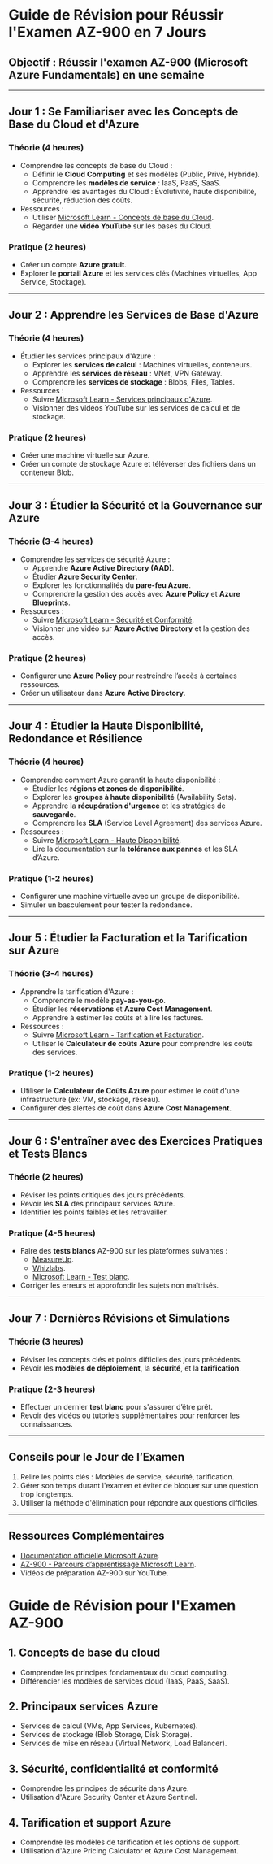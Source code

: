 # Guide de Révision pour Réussir l'Examen AZ-900 en 7 Jours

## Objectif : Réussir l'examen AZ-900 (Microsoft Azure Fundamentals) en une semaine

---

## Jour 1 : Se Familiariser avec les Concepts de Base du Cloud et d'Azure

### Théorie (4 heures)
- Comprendre les concepts de base du Cloud :
  - Définir le **Cloud Computing** et ses modèles (Public, Privé, Hybride).
  - Comprendre les **modèles de service** : IaaS, PaaS, SaaS.
  - Apprendre les avantages du Cloud : Évolutivité, haute disponibilité, sécurité, réduction des coûts.
- Ressources :
  - Utiliser [Microsoft Learn - Concepts de base du Cloud](https://learn.microsoft.com/fr-fr/training/modules/principles-cloud-computing/).
  - Regarder une **vidéo YouTube** sur les bases du Cloud.

### Pratique (2 heures)
- Créer un compte **Azure gratuit**.
- Explorer le **portail Azure** et les services clés (Machines virtuelles, App Service, Stockage).

---

## Jour 2 : Apprendre les Services de Base d'Azure

### Théorie (4 heures)
- Étudier les services principaux d'Azure :
  - Explorer les **services de calcul** : Machines virtuelles, conteneurs.
  - Apprendre les **services de réseau** : VNet, VPN Gateway.
  - Comprendre les **services de stockage** : Blobs, Files, Tables.
- Ressources :
  - Suivre [Microsoft Learn - Services principaux d'Azure](https://learn.microsoft.com/fr-fr/training/modules/azure-fundamentals-introduction-to-azure/).
  - Visionner des vidéos YouTube sur les services de calcul et de stockage.

### Pratique (2 heures)
- Créer une machine virtuelle sur Azure.
- Créer un compte de stockage Azure et téléverser des fichiers dans un conteneur Blob.

---

## Jour 3 : Étudier la Sécurité et la Gouvernance sur Azure

### Théorie (3-4 heures)
- Comprendre les services de sécurité Azure :
  - Apprendre **Azure Active Directory (AAD)**.
  - Étudier **Azure Security Center**.
  - Explorer les fonctionnalités du **pare-feu Azure**.
  - Comprendre la gestion des accès avec **Azure Policy** et **Azure Blueprints**.
- Ressources :
  - Suivre [Microsoft Learn - Sécurité et Conformité](https://learn.microsoft.com/fr-fr/training/paths/azure-fundamentals-security/).
  - Visionner une vidéo sur **Azure Active Directory** et la gestion des accès.

### Pratique (2 heures)
- Configurer une **Azure Policy** pour restreindre l’accès à certaines ressources.
- Créer un utilisateur dans **Azure Active Directory**.

---

## Jour 4 : Étudier la Haute Disponibilité, Redondance et Résilience

### Théorie (4 heures)
- Comprendre comment Azure garantit la haute disponibilité :
  - Étudier les **régions et zones de disponibilité**.
  - Explorer les **groupes à haute disponibilité** (Availability Sets).
  - Apprendre la **récupération d'urgence** et les stratégies de **sauvegarde**.
  - Comprendre les **SLA** (Service Level Agreement) des services Azure.
- Ressources :
  - Suivre [Microsoft Learn - Haute Disponibilité](https://learn.microsoft.com/fr-fr/training/modules/high-availability-disaster-recovery-azure/).
  - Lire la documentation sur la **tolérance aux pannes** et les SLA d’Azure.

### Pratique (1-2 heures)
- Configurer une machine virtuelle avec un groupe de disponibilité.
- Simuler un basculement pour tester la redondance.

---

## Jour 5 : Étudier la Facturation et la Tarification sur Azure

### Théorie (3-4 heures)
- Apprendre la tarification d'Azure :
  - Comprendre le modèle **pay-as-you-go**.
  - Étudier les **réservations** et **Azure Cost Management**.
  - Apprendre à estimer les coûts et à lire les factures.
- Ressources :
  - Suivre [Microsoft Learn - Tarification et Facturation](https://learn.microsoft.com/fr-fr/training/modules/azure-pricing-costs/).
  - Utiliser le **Calculateur de coûts Azure** pour comprendre les coûts des services.

### Pratique (1-2 heures)
- Utiliser le **Calculateur de Coûts Azure** pour estimer le coût d'une infrastructure (ex: VM, stockage, réseau).
- Configurer des alertes de coût dans **Azure Cost Management**.

---

## Jour 6 : S'entraîner avec des Exercices Pratiques et Tests Blancs

### Théorie (2 heures)
- Réviser les points critiques des jours précédents.
- Revoir les **SLA** des principaux services Azure.
- Identifier les points faibles et les retravailler.

### Pratique (4-5 heures)
- Faire des **tests blancs** AZ-900 sur les plateformes suivantes :
  - [MeasureUp](https://www.measureup.com/).
  - [Whizlabs](https://www.whizlabs.com/).
  - [Microsoft Learn - Test blanc](https://learn.microsoft.com/fr-fr/certifications/azure-fundamentals/).
- Corriger les erreurs et approfondir les sujets non maîtrisés.

---

## Jour 7 : Dernières Révisions et Simulations

### Théorie (3 heures)
- Réviser les concepts clés et points difficiles des jours précédents.
- Revoir les **modèles de déploiement**, la **sécurité**, et la **tarification**.

### Pratique (2-3 heures)
- Effectuer un dernier **test blanc** pour s'assurer d’être prêt.
- Revoir des vidéos ou tutoriels supplémentaires pour renforcer les connaissances.

---

## Conseils pour le Jour de l’Examen
1. Relire les points clés : Modèles de service, sécurité, tarification.
2. Gérer son temps durant l'examen et éviter de bloquer sur une question trop longtemps.
3. Utiliser la méthode d'élimination pour répondre aux questions difficiles.

---

## Ressources Complémentaires
- [Documentation officielle Microsoft Azure](https://learn.microsoft.com/fr-fr/azure/).
- [AZ-900 - Parcours d’apprentissage Microsoft Learn](https://learn.microsoft.com/fr-fr/certifications/azure-fundamentals/).
- Vidéos de préparation AZ-900 sur YouTube.







# Guide de Révision pour l'Examen AZ-900

## 1. Concepts de base du cloud
- Comprendre les principes fondamentaux du cloud computing.
- Différencier les modèles de services cloud (IaaS, PaaS, SaaS).

## 2. Principaux services Azure
- Services de calcul (VMs, App Services, Kubernetes).
- Services de stockage (Blob Storage, Disk Storage).
- Services de mise en réseau (Virtual Network, Load Balancer).

## 3. Sécurité, confidentialité et conformité
- Comprendre les principes de sécurité dans Azure.
- Utilisation d'Azure Security Center et Azure Sentinel.

## 4. Tarification et support Azure
- Comprendre les modèles de tarification et les options de support.
- Utilisation d'Azure Pricing Calculator et Azure Cost Management.
